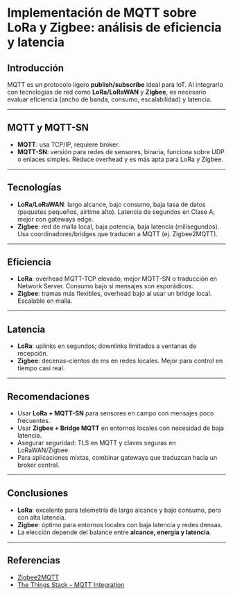 # Implementación de MQTT sobre LoRa y Zigbee: análisis de eficiencia y latencia

## Introducción
MQTT es un protocolo ligero **publish/subscribe** ideal para IoT. Al integrarlo con tecnologías de red como **LoRa/LoRaWAN** y **Zigbee**, es necesario evaluar eficiencia (ancho de banda, consumo, escalabilidad) y latencia.

---

## MQTT y MQTT-SN
- **MQTT**: usa TCP/IP, requiere broker.
- **MQTT-SN**: versión para redes de sensores, binaria, funciona sobre UDP o enlaces simples. Reduce overhead y es más apta para LoRa y Zigbee.

---

## Tecnologías
- **LoRa/LoRaWAN**: largo alcance, bajo consumo, baja tasa de datos (paquetes pequeños, airtime alto). Latencia de segundos en Clase A; mejor con gateways edge.
- **Zigbee**: red de malla local, baja potencia, baja latencia (milisegundos). Usa coordinadores/bridges que traducen a MQTT (ej. Zigbee2MQTT).

---

## Eficiencia
- **LoRa**: overhead MQTT-TCP elevado; mejor MQTT-SN o traducción en Network Server. Consumo bajo si mensajes son esporádicos.
- **Zigbee**: tramas más flexibles, overhead bajo al usar un bridge local. Escalable en malla.

---

## Latencia
- **LoRa**: uplinks en segundos; downlinks limitados a ventanas de recepción.  
- **Zigbee**: decenas–cientos de ms en redes locales. Mejor para control en tiempo casi real.

---

## Recomendaciones
- Usar **LoRa + MQTT-SN** para sensores en campo con mensajes poco frecuentes.  
- Usar **Zigbee + Bridge MQTT** en entornos locales con necesidad de baja latencia.  
- Asegurar seguridad: TLS en MQTT y claves seguras en LoRaWAN/Zigbee.  
- Para aplicaciones mixtas, combinar gateways que traduzcan hacia un broker central.

---

## Conclusiones
- **LoRa**: excelente para telemetría de largo alcance y bajo consumo, pero con alta latencia.  
- **Zigbee**: óptimo para entornos locales con baja latencia y redes densas.  
- La elección depende del balance entre **alcance, energía y latencia**.

---

## Referencias
- [Zigbee2MQTT](https://www.zigbee2mqtt.io/)
- [The Things Stack – MQTT Integration](https://www.thethingsindustries.com/docs/integrations/mqtt/)
